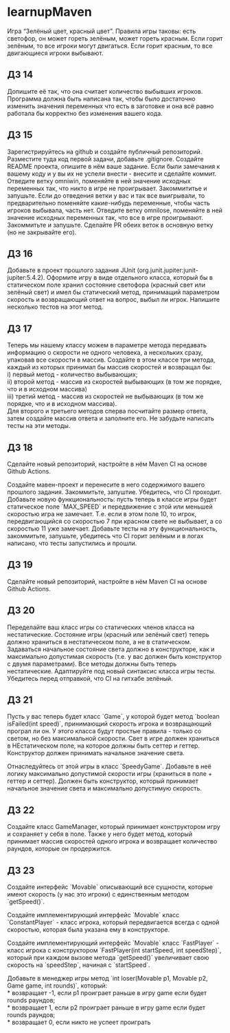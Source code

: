 # learnupMaven

<p>Игра “Зелёный цвет, красный цвет”. Правила игры таковы: есть светофор, он может гореть зелёным, может гореть красным. Если горит зелёным, то все игроки могут двигаться. Если горит красным, то все двигающиеся игроки выбывают.</p>

## ДЗ 14

<p>Допишите её так, что она считает количество выбывших игроков. Программа должна быть написана так, чтобы было достаточно изменить значения переменных что есть в заготовке и она всё равно работала бы корректно без изменения вашего кода.</p>

## ДЗ 15

<p>Зарегистрируйтесь на github и создайте публичный репозиторий. Разместите туда код первой задачи, добавьте .gitignore. Создайте README проекта, опишите в нём ваше задание. Если были замечания к вашему коду и у вы их не успели внести - внесите и сделайте коммит. Отведите ветку omniwin, поменяйте в ней значение исходных переменных так, что никто в игре не проигрывает. Закоммититье и запушьте. Если до отведения ветки у вас и так все выигрывали, то предварительно поменяйте какие-нибудь переменные, чтобы часть игроков выбывала, часть нет. Отведите ветку omnilose, поменяйте в ней значение исходных переменных так, что все в игре проигрывают. Закоммитьте и запушьте. Сделайте PR обеих веток в основную ветку (но не закрывайте его).</p>

## ДЗ 16

<p>Добавьте в проект прошлого задания JUnit (org.junit.jupiter:junit-jupiter:5.4.2). Оформите игру в виде отдельного класса, который бы в статическом поле хранил состояние светофора (красный свет или зелёный свет) и имел бы статический метод, принимащий параметром скорость и возвращающий ответ на вопрос, выбыл ли игрок. Напишите несколько тестов на этот метод.</p>

## ДЗ 17

<p>Теперь мы нашему классу можем в параметре метода передавать информацию о скорости не одного человека, а нескольких сразу, упаковав все скорости в массив. Создайте в этом классе три метода, каждый из которых принимал бы массив скоростей и возвращал бы:</br>
i) первый метод - количество выбывающих;</br>
ii) второй метод - массив из скоростей выбывающих (в том же порядке, что и в исходном массива)</br>
iii) третий метод - массив из скоростей не выбывающих (в том же порядке, что и в исходном массива).</br>
Для второго и третьего методов сперва посчитайте размер ответа, затем создайте массив ответа и заполните его.
Не забудьте написать тесты на эти методы.</p>

## ДЗ 18

<p>Сделайте новый репозиторий, настройте в нём Maven CI на основе Github Actions.</p>
<p>Создайте мавен-проект и перенесите в него содержимого вашего прошлого задания. Закоммитьте, запуштие. Убедитесь, что CI проходит. Добавьте новую функциональность: пусть теперь в классе игры будет статическое поле `MAX_SPEED` и передвижение с этой или меньшей скоростью игра не замечает. Т.е. если в этом поле 10, то игрок, передвигающийся со скоростью 7 при красном свете не выбывает, а со скоростью 11 уже замечает. Добавьте тесты на эту функциональность, закоммитьте, запушьте, убедитесь что CI горит зелёным и в логах написано, что тесты запустились и прошли.</p>

## ДЗ 19

<p>Сделайте новый репозиторий, настройте в нём Maven CI на основе Github Actions.</p>

## ДЗ 20

<p>Переделайте ваш класс игры со статических членов класса на нестатические. Состояние игры (красный или зелёный свет) теперь должно храниться в нестатическом поле, а не в статическом. Задаваться начальное состояние света должно в конструкторе, как и максимально допустимая скорость (т.е. у вас должен быть конструктор с двумя параметрами). Все методы должны быть теперь нестатические. Адаптируйте под новый синтаксис класса игры тесты. Убедитесь перед отправкой, что CI на гитхабе зелёный.</p>

## ДЗ 21

<p>Пусть у вас теперь будет класс `Game`, у которой будет метод `boolean isFailed(int speed)`, принимающий скорость игрока и возвращающий програл ли он. У этого класса будут простые правила - только со светом, но без максимальной скорости. Свет в игре должен храниться в НЕстатическом поле, на которое должны быть сеттер и геттер. Конструктор должен принимать начальное значение света.</p>

<p>Отнаследуйтесь от этой игры в класс `SpeedyGame`. Добавьте в неё логику максимально допустимой скорости игры (храниться в поле + геттер и сеттер). Должен быть конструктор, который принимает начальное значение света и максимально допустимую скорость.</p>

## ДЗ 22

<p>Создайте класс GameManager, который принимает конструктором игру и сохраняет у себя в поле. Также у него будет метод, который принимает массив скоростей одного игрока и возвращает количество раундов, которые он продержится.</p>

## ДЗ 23

<p>Создайте интерфейс `Movable` описывающий все сущности, которые имеют скорость (у нас это игроки) с единственным методом `getSpeed()`.</p>

<p>Создайте имплементирующий интерфейс `Movable` класс `ConstantPlayer` - класс игрока, который передвигается всегда с одной скоростью, которая была указана ему в конструкторе.</p>

<p>Создайте имплементирующий интерфейс `Movable` класс `FastPlayer` - класс игрока с конструктором `FastPlayer(int startSpeed, int speedStep)`, который при каждом вызове метода `getSpeed()` увеличивает свою скорость на `speedStep`, начиная с `startSpeed`.</p>

<p>Добавьте в менеджер игры метод `int loser(Movable p1, Movable p2, Game game, int rounds)`, который:<br>
* возвращает -1, если p1 проиграет раньше в игру game если будет rounds раундов;<br>
* возвращает 1, если p2 проиграет раньше в игру game если будет rounds раундов;<br>
* возвращает 0, если никто не успеет проиграть</p>
